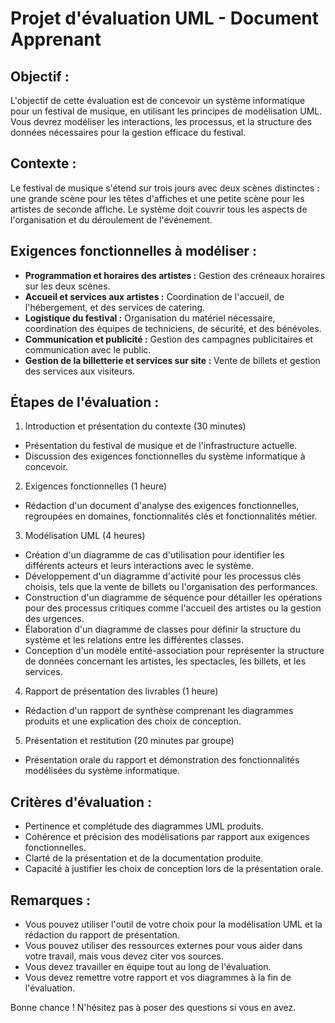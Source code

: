 # Projet d'évaluation UML - Document Apprenant

## Objectif :

L'objectif de cette évaluation est de concevoir un système informatique pour un festival de musique, en utilisant les
principes de modélisation UML. Vous devrez modéliser les interactions, les processus, et la structure des données
nécessaires pour la gestion efficace du festival.

## Contexte :

Le festival de musique s'étend sur trois jours avec deux scènes distinctes : une grande scène pour les têtes d'affiches
et une petite scène pour les artistes de seconde affiche. Le système doit couvrir tous les aspects de l'organisation et
du déroulement de l'événement.

## Exigences fonctionnelles à modéliser :

- **Programmation et horaires des artistes :** Gestion des créneaux horaires sur les deux scènes.
- **Accueil et services aux artistes :** Coordination de l'accueil, de l'hébergement, et des services de catering.
- **Logistique du festival :** Organisation du matériel nécessaire, coordination des équipes de techniciens, de
  sécurité, et des bénévoles.
- **Communication et publicité :** Gestion des campagnes publicitaires et communication avec le public.
- **Gestion de la billetterie et services sur site :** Vente de billets et gestion des services aux visiteurs.

## Étapes de l'évaluation :

1. Introduction et présentation du contexte (30 minutes)

- Présentation du festival de musique et de l'infrastructure actuelle.
- Discussion des exigences fonctionnelles du système informatique à concevoir.

2. Exigences fonctionnelles (1 heure)

- Rédaction d'un document d'analyse des exigences fonctionnelles, regroupées en domaines, fonctionnalités clés et
  fonctionnalités métier.

3. Modélisation UML (4 heures)

- Création d'un diagramme de cas d'utilisation pour identifier les différents acteurs et leurs interactions avec le
  système.
- Développement d'un diagramme d'activité pour les processus clés choisis, tels que la vente de billets ou
  l'organisation des performances.
- Construction d'un diagramme de séquence pour détailler les opérations pour des processus critiques comme l'accueil des
  artistes ou la gestion des urgences.
- Élaboration d'un diagramme de classes pour définir la structure du système et les relations entre les différentes
  classes.
- Conception d'un modèle entité-association pour représenter la structure de données concernant les artistes, les
  spectacles, les billets, et les services.

4. Rapport de présentation des livrables (1 heure)

- Rédaction d'un rapport de synthèse comprenant les diagrammes produits et une explication des choix de conception.

5. Présentation et restitution (20 minutes par groupe)

- Présentation orale du rapport et démonstration des fonctionnalités modélisées du système informatique.

## Critères d'évaluation :

- Pertinence et complétude des diagrammes UML produits.
- Cohérence et précision des modélisations par rapport aux exigences fonctionnelles.
- Clarté de la présentation et de la documentation produite.
- Capacité à justifier les choix de conception lors de la présentation orale.

## Remarques :

- Vous pouvez utiliser l'outil de votre choix pour la modélisation UML et la rédaction du rapport de présentation.
- Vous pouvez utiliser des ressources externes pour vous aider dans votre travail, mais vous devez citer vos sources.
- Vous devez travailler en équipe tout au long de l'évaluation.
- Vous devez remettre votre rapport et vos diagrammes à la fin de l'évaluation.

Bonne chance ! N'hésitez pas à poser des questions si vous en avez.

